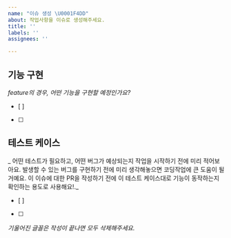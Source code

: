 ```yaml
---
name: "이슈 생성 \U0001F4DD"
about: 작업사항을 이슈로 생성해주세요.
title: ''
labels: ''
assignees: ''

---
```


## 기능 구현
_feature의 경우, 어떤 기능을 구현할 예정인가요?_
- [ ]
- [ ]

## 테스트 케이스
_ 어떤 테스트가 필요하고, 어떤 버그가 예상되는지 작업을 시작하기 전에 미리 적어보아요. 발생할 수 있는 버그를 구현하기 전에 미리 생각해놓으면 코딩작업에 큰 도움이 될 거예요. 이 이슈에 대한 PR을 작성하기 전에 이 테스트 케이스대로 기능이 동작하는지 확인하는 용도로 사용해요!._
- [ ]
- [ ]

_기울어진 글꼴은 작성이 끝나면 모두 삭제해주세요._

